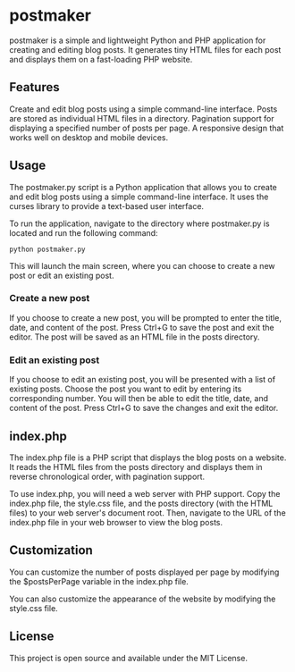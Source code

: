 # postmaker
 postmaker is a simple and lightweight Python and PHP application for creating and editing blog posts. It generates tiny HTML files for each post and displays them on a fast-loading PHP website.
 
 ## Features

Create and edit blog posts using a simple command-line interface.
Posts are stored as individual HTML files in a directory.
Pagination support for displaying a specified number of posts per page.
A responsive design that works well on desktop and mobile devices.

## Usage

The postmaker.py script is a Python application that allows you to create and edit blog posts using a simple command-line interface. It uses the curses library to provide a text-based user interface.

To run the application, navigate to the directory where postmaker.py is located and run the following command:

```
python postmaker.py
```

This will launch the main screen, where you can choose to create a new post or edit an existing post.

### Create a new post

If you choose to create a new post, you will be prompted to enter the title, date, and content of the post. Press Ctrl+G to save the post and exit the editor. The post will be saved as an HTML file in the posts directory.

### Edit an existing post

If you choose to edit an existing post, you will be presented with a list of existing posts. Choose the post you want to edit by entering its corresponding number. You will then be able to edit the title, date, and content of the post. Press Ctrl+G to save the changes and exit the editor.

## index.php
The index.php file is a PHP script that displays the blog posts on a website. It reads the HTML files from the posts directory and displays them in reverse chronological order, with pagination support.

To use index.php, you will need a web server with PHP support. Copy the index.php file, the style.css file, and the posts directory (with the HTML files) to your web server's document root. Then, navigate to the URL of the index.php file in your web browser to view the blog posts.

## Customization

You can customize the number of posts displayed per page by modifying the $postsPerPage variable in the index.php file.

You can also customize the appearance of the website by modifying the style.css file.

## License

This project is open source and available under the MIT License.
